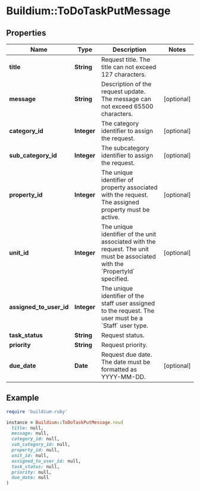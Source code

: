 # Buildium::ToDoTaskPutMessage

## Properties

| Name | Type | Description | Notes |
| ---- | ---- | ----------- | ----- |
| **title** | **String** | Request title. The title can not exceed 127 characters. |  |
| **message** | **String** | Description of the request update. The message can not exceed 65500 characters. | [optional] |
| **category_id** | **Integer** | The category identifier to assign the request. | [optional] |
| **sub_category_id** | **Integer** | The subcategory identifier to assign the request. | [optional] |
| **property_id** | **Integer** | The unique identifier of property associated with the request. The assigned property must be active. | [optional] |
| **unit_id** | **Integer** | The unique identifier of the unit associated with the request. The unit must be associated with the &#x60;PropertyId&#x60; specified. | [optional] |
| **assigned_to_user_id** | **Integer** | The unique identifier of the staff user assigned to the request. The user must be a &#x60;Staff&#x60; user type. |  |
| **task_status** | **String** | Request status. |  |
| **priority** | **String** | Request priority. |  |
| **due_date** | **Date** | Request due date. The date must be formatted as YYYY-MM-DD. | [optional] |

## Example

```ruby
require 'buildium-ruby'

instance = Buildium::ToDoTaskPutMessage.new(
  title: null,
  message: null,
  category_id: null,
  sub_category_id: null,
  property_id: null,
  unit_id: null,
  assigned_to_user_id: null,
  task_status: null,
  priority: null,
  due_date: null
)
```

